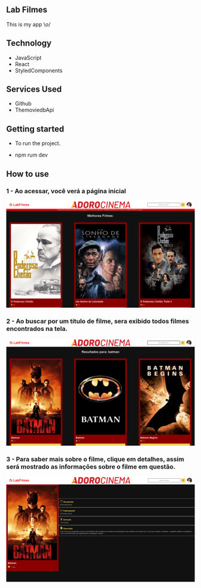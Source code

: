## Lab Filmes
This is my app \o/ 

## Technology 

* JavaScript
* React
* StyledComponents

## Services Used
* Github
* ThemoviedbApi

## Getting started
  
* To run the project.
- npm rum dev

## How to use

### 1 - Ao acessar, você verá a página inicial

![Homepage image](https://github.com/kiondartel/LabFilmes/blob/master/public/readme/1.png)

### 2 - Ao buscar por um título de filme, sera exibido todos filmes encontrados na tela.

![Posts](https://github.com/kiondartel/LabFilmes/blob/master/public/readme/2.png)

### 3 - Para saber mais sobre o filme, clique em detalhes, assim será mostrado as informações sobre o filme em questão.

![Step](https://github.com/kiondartel/LabFilmes/blob/master/public/readme/3.png)
